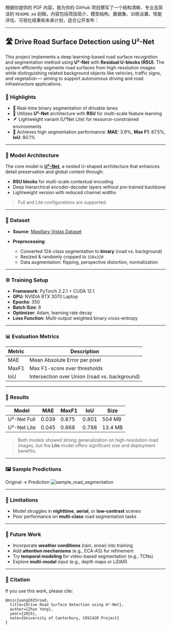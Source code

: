 根据你提供的 PDF 内容，我为你的 GitHub 项目撰写了一个结构清晰、专业且简洁的 `README.md` 初稿，内容包括项目简介、模型结构、数据集、训练设置、性能评估、可视化结果和未来计划，适合公开发布：

---

## 🛣️ Drive Road Surface Detection using U²-Net

This project implements a deep learning-based road surface recognition and segmentation method using **U²-Net** with **Residual U-blocks (RSU)**. The system efficiently segments road surfaces from high-resolution images while distinguishing related background objects like vehicles, traffic signs, and vegetation — aiming to support autonomous driving and road infrastructure applications.

### 📌 Highlights

* 🚗 Real-time binary segmentation of drivable lanes
* 🧠 Utilizes **U²-Net** architecture with **RSU** for multi-scale feature learning
* 🪶 Lightweight variant (U²Net Lite) for resource-constrained environments
* 🎯 Achieves high segmentation performance:
  **MAE**: 3.9%, **Max F1**: 87.5%, **IoU**: 80.1%

---

### 🧠 Model Architecture

The core model is [**U²-Net**](https://doi.org/10.1016/j.patcog.2020.107404), a nested U-shaped architecture that enhances detail preservation and global context through:

* **RSU blocks** for multi-scale contextual encoding
* Deep hierarchical encoder-decoder layers without pre-trained backbone
* Lightweight version with reduced channel widths

> Full and Lite configurations are supported.

---

### 📁 Dataset

* **Source**: [Mapillary Vistas Dataset](https://www.mapillary.com/dataset/vistas)
* **Preprocessing**:

  * Converted 124-class segmentation to **binary** (road vs. background)
  * Resized & randomly cropped to `320x320`
  * Data augmentation: flipping, perspective distortion, normalization

---

### ⚙️ Training Setup

* **Framework**: PyTorch 2.2.1 + CUDA 12.1
* **GPU**: NVIDIA RTX 3070 Laptop
* **Epochs**: 350
* **Batch Size**: 8
* **Optimizer**: Adam, learning rate decay
* **Loss Function**: Multi-output weighted binary cross-entropy

---

### 📊 Evaluation Metrics

| Metric | Description                                   |
| ------ | --------------------------------------------- |
| MAE    | Mean Absolute Error per pixel                 |
| MaxF1  | Max F1-score over thresholds                  |
| IoU    | Intersection over Union (road vs. background) |

---

### 🏁 Results

| Model       | MAE   | MaxF1 | IoU   | Size    |
| ----------- | ----- | ----- | ----- | ------- |
| U²-Net Full | 0.039 | 0.875 | 0.801 | 504 MB  |
| U²-Net Lite | 0.045 | 0.868 | 0.788 | 13.4 MB |

> Both models showed strong generalization on high-resolution road images, but the **Lite** model offers significant size and deployment benefits.

---

### 🖼️ Sample Predictions

Original → Prediction
![sample\_road\_segmentation](path/to/your/image.png)

---

### 🚧 Limitations

* Model struggles in **nighttime**, **aerial**, or **low-contrast** scenes
* Poor performance on **multi-class** road segmentation tasks

---

### 🔭 Future Work

* Incorporate **weather conditions** (rain, snow) into training
* Add **attention mechanisms** (e.g., ECA-AS) for refinement
* Try **temporal modeling** for video-based segmentation (e.g., TCNs)
* Explore **multi-modal** input (e.g., depth maps or LiDAR)

---

### 📎 Citation

If you use this work, please cite:

```
@misc{yang2025road,
  title={Drive Road Surface Detection using U²-Net},
  author={Zhun Yang},
  year={2025},
  note={University of Canterbury, COSC428 Project}
}
